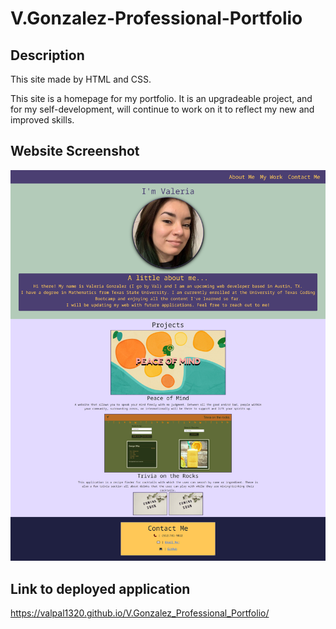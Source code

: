 # V.Gonzalez-Professional-Portfolio


## Description
This site made by HTML and CSS.

This site is a homepage for my portfolio. It is an upgradeable project, and for my self-development, will continue to work on it to
reflect my new and improved skills.

## Website Screenshot
![Portfolio Image Demo](./assets/images/Portfolio-image.png)

## Link to deployed application
https://valpal1320.github.io/V.Gonzalez_Professional_Portfolio/